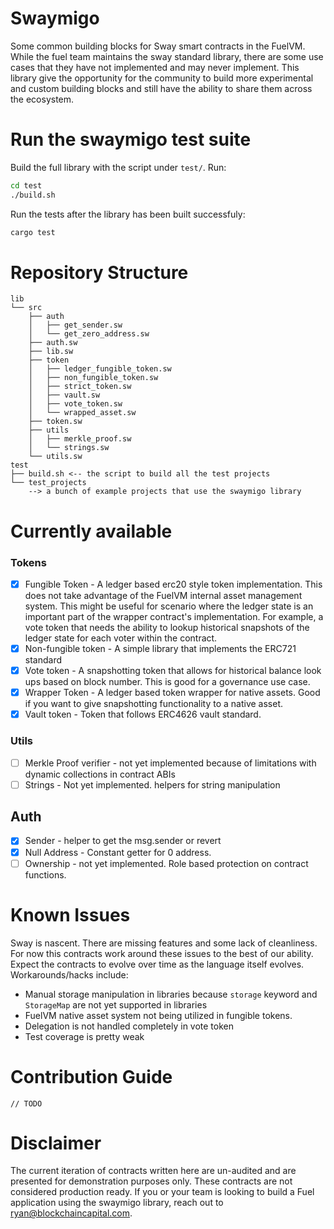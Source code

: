 # Swaymigo 
Some common building blocks for Sway smart contracts in the FuelVM. While the fuel team maintains the sway standard library, there are some use cases that they have not implemented and may never implement. This library give the opportunity for the community to build more experimental and custom building blocks and still have the ability to share them across the ecosystem.


# Run the swaymigo test suite 

Build the full library with the script under `test/`. Run: 
``` sh
cd test
./build.sh
```

Run the tests after the library has been built successfuly: 
``` sh 
cargo test 
```
# Repository Structure
```
lib
└── src
    ├── auth
    │   ├── get_sender.sw
    │   └── get_zero_address.sw
    ├── auth.sw
    ├── lib.sw
    ├── token
    │   ├── ledger_fungible_token.sw
    │   ├── non_fungible_token.sw
    │   ├── strict_token.sw
    │   ├── vault.sw
    │   ├── vote_token.sw
    │   └── wrapped_asset.sw
    ├── token.sw
    ├── utils
    │   ├── merkle_proof.sw
    │   └── strings.sw
    └── utils.sw
test
├── build.sh <-- the script to build all the test projects
└── test_projects
    --> a bunch of example projects that use the swaymigo library
```
# Currently available
### Tokens
- [x] Fungible Token - A ledger based erc20 style token implementation. This does not take advantage of the FuelVM internal asset management system. This might be useful for scenario where the ledger state is an important part of the wrapper contract's implementation. For example, a vote token that needs the ability to lookup historical snapshots of the ledger state for each voter within the contract. 
- [x] Non-fungible token - A simple library that implements the ERC721 standard
- [x] Vote token - A snapshotting token that allows for historical balance look ups based on block number. This is good for a governance use case. 
- [x] Wrapper Token - A ledger based token wrapper for native assets. Good if you want to give snapshotting functionality to a native asset. 
- [x] Vault token - Token that follows ERC4626 vault standard. 
### Utils
- [ ] Merkle Proof verifier - not yet implemented because of limitations with dynamic collections in contract ABIs
- [ ] Strings - Not yet implemented. helpers for string manipulation

## Auth
- [x] Sender - helper to get the msg.sender or revert
- [x] Null Address - Constant getter for 0 address.
- [ ] Ownership - not yet implemented. Role based protection on contract functions. 

# Known Issues
Sway is nascent. There are missing features and some lack of cleanliness. For now this contracts work around these issues to the best of our ability. Expect the contracts to evolve over time as the language itself evolves.
Workarounds/hacks include: 
- Manual storage manipulation in libraries because `storage` keyword and `StorageMap` are not yet supported in libraries
- FuelVM native asset system not being utilized in fungible tokens. 
- Delegation is not handled completely in vote token
- Test coverage is pretty weak

# Contribution Guide
`// TODO` 

# Disclaimer
The current iteration of contracts written here are un-audited and are presented for demonstration purposes only. These contracts are not considered production ready. If you or your team is looking to build a Fuel application using the swaymigo library, reach out to ryan@blockchaincapital.com.

